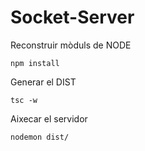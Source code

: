 # Socket-Server


Reconstruir mòduls de NODE
```
npm install
```

Generar el DIST
```
tsc -w
```

Aixecar el servidor
```
nodemon dist/
```